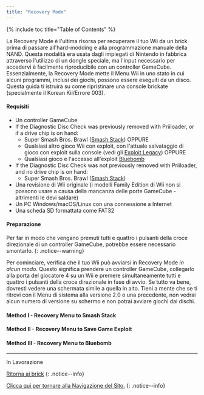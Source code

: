 ```yaml
---
title: "Recovery Mode"
---
```


{% include toc title="Table of Contents" %}

La Recovery Mode è l'ultima risorsa per recuperare il tuo Wii da un brick prima di passare all'hard-modding e alla programmazione manuale della NAND. Questa modalità era usata dagli impiegati di Nintendo in fabbrica attraverso l'utilizzo di un dongle speciale, ma l'input necessario per accedervi è facilmente riproducibile con un controller GameCube. Essenzialmente, la Recovery Mode mette il Menu Wii in uno stato in cui alcuni programmi, inclusi dei giochi, possono essere eseguiti da un disco. Questa guida ti istruirà su come ripristinare una console brickate (specialmente il Korean Kii/Errore 003).

#### Requisiti

+ Un controller GameCube
+ If the Diagnostic Disc Check was previously removed with Priiloader, or if a drive chip is on hand:
    + Super Smash Bros. Brawl ([Smash Stack](legacy-exploits#smash-stack)) OPPURE
    + Qualsiasi altro gioco Wii con exploit, con l'attuale salvataggio di gioco con exploit sulla console (vedi gli [Exploit Legacy](legacy-exploits)) OPPURE
    + Qualsiasi gioco e l'accesso all'exploit [Bluebomb](bluebomb)
+ If the Diagnostic Disc Check was not previously removed with Priiloader, and no drive chip is on hand:
    + Super Smash Bros. Brawl ([Smash Stack](legacy-exploits#smash-stack))
+ Una revisione di Wii originale (i modelli Family Edition di Wii non si possono usare a causa della mancanza delle porte GameCube - altrimenti le devi saldare)
+ Un PC Windows/macOS/Linux con una connessione a Internet
+ Una scheda SD formattata come FAT32

#### Preparazione

Per far in modo che vengano premuti tutti e quattro i pulsanti della croce direzionale di un controller GameCube, potrebbe essere necessario smontarlo.
{: .notice--warning}

Per cominciare, verifica che il tuo Wii può avviarsi in Recovery Mode *in alcun modo*. Questo significa prendere un controller GameCube, collegarlo alla porta del giocatore 4 su un Wii e premere simultaneamente tutti e quattro i pulsanti della croce direzionale in fase di avvio. Se tutto va bene, dovresti vedere una schermata simile a quella in alto. Tieni a mente che se ti ritrovi con il Menu di sistema alla versione 2.0 o una precedente, non vedrai alcun numero di versione su schermo e non potrai avviare giochi dai dischi.

#### Method I - Recovery Menu to Smash Stack

#### Method II - Recovery Menu to Save Game Exploit

#### Method III - Recovery Menu to Bluebomb

---
In Lavorazione

[Ritorna ai brick](bricks)
{: .notice--info}

[Clicca qui per tornare alla Navigazione del Sito.](navigazione-sito)
{: .notice--info}
